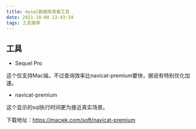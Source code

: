 ```yaml
---
title: mysql数据库查看工具
date: 2021-10-08 13:43:34
tags: 工具推荐
---
```


## 工具

* Sequel Pro

这个仅支持Mac端，不过查询效率比navicat-premium要快，据说有特别优化加速。

* navicat-premium

这个显示的sql执行时间更为接近真实场景。

下载地址：https://macwk.com/soft/navicat-premium
